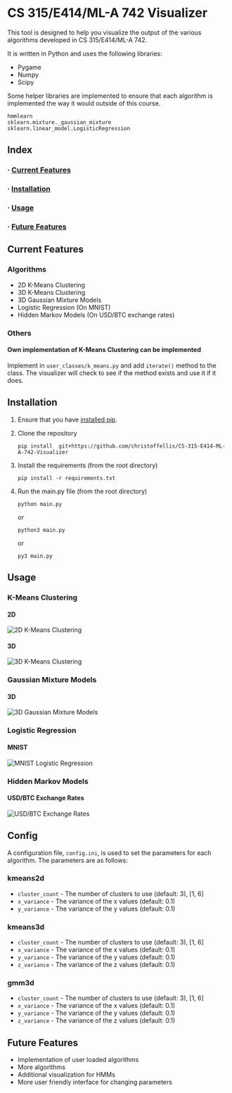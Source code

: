 # CS 315/E414/ML-A 742 Visualizer

This tool is designed to help you visualize the output of the various algorithms 
developed in CS 315/E414/ML-A 742. 

It is written in Python and uses the following libraries:
 - Pygame
 - Numpy
 - Scipy

Some helper libraries are implemented to ensure that each algorithm is implemented
the way it would outside of this course.
```
hmmlearn
sklearn.mixture._gaussian_mixture
sklearn.linear_model.LogisticRegression
```
## Index
### · [Current Features](#current-features)
### · [Installation](#Installation)
### · [Usage](#usage)
### · [Future Features](#future-features) 

## Current Features

### Algorithms
- 2D K-Means Clustering
- 3D K-Means Clustering
- 3D Gaussian Mixture Models
- Logistic Regression (On MNIST)
- Hidden Markov Models (On USD/BTC exchange rates)

### Others
#### Own implementation of K-Means Clustering can be implemented
Implement in `user_classes/k_means.py` and add `iterate()` method to the class.
The visualizer will check to see if the method exists and use it if it does.

## Installation
1. Ensure that you have [installed pip](https://pip.pypa.io/en/stable/installing/). 
2. Clone the repository
    ```commandline
    pip install  git+https://github.com/christoffellis/CS-315-E414-ML-A-742-Visualizer
    ```
3. Install the requirements (from the root directory)
    ```commandline
    pip install -r requirements.txt
    ```
4. Run the main.py file (from the root directory)

    ```commandline
    python main.py
    ```
    or
    ```commandline
    python3 main.py
    ```
    or
    ```commandline
    py3 main.py
    ```

## Usage

### K-Means Clustering

#### 2D

![2D K-Means Clustering](images/kmeans-2d.png)

#### 3D

![3D K-Means Clustering](images/kmeans-3d.png)

### Gaussian Mixture Models

#### 3D

![3D Gaussian Mixture Models](images/gmm-3d.png)

### Logistic Regression

#### MNIST

![MNIST Logistic Regression](images/mnist-logis.png)

### Hidden Markov Models

#### USD/BTC Exchange Rates

![USD/BTC Exchange Rates](images/hmm.png)

## Config
A configuration file, `config.ini`, is used to set the parameters for each algorithm.
The parameters are as follows:
### kmeans2d
- `cluster_count` - The number of clusters to use (default: 3), [1, 6]
- `x_variance` - The variance of the x values (default: 0.1)
- `y_variance` - The variance of the y values (default: 0.1)

### kmeans3d
- `cluster_count` - The number of clusters to use (default: 3), [1, 6]
- `x_variance` - The variance of the x values (default: 0.1)
- `y_variance` - The variance of the y values (default: 0.1)
- `z_variance` - The variance of the z values (default: 0.1)

### gmm3d
- `cluster_count` - The number of clusters to use (default: 3), [1, 6]
- `x_variance` - The variance of the x values (default: 0.1)
- `y_variance` - The variance of the y values (default: 0.1)
- `z_variance` - The variance of the z values (default: 0.1)

## Future Features
- Implementation of user loaded algorithms
- More algorithms
- Additional visualization for HMMs
- More user friendly interface for changing parameters
